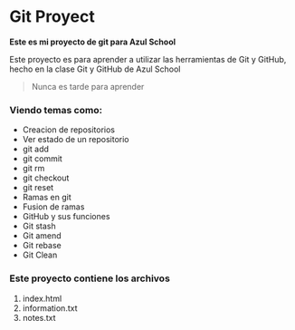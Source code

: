 # Git Proyect
**Este es mi proyecto de git para Azul School**  

Este proyecto es para aprender a utilizar las herramientas de Git y GitHub, hecho en la clase Git y GitHub de Azul School

> Nunca es tarde para aprender

[//]:# (Comentario)
### Viendo temas como:
* Creacion de repositorios
* Ver estado de un repositorio
* git add
* git commit
* git rm
* git checkout
* git reset
* Ramas en git
* Fusion de ramas
* GitHub y sus funciones
* Git stash
* Git amend
* Git rebase
* Git Clean

### Este proyecto contiene los archivos
1. index.html
2. information.txt
3. notes.txt